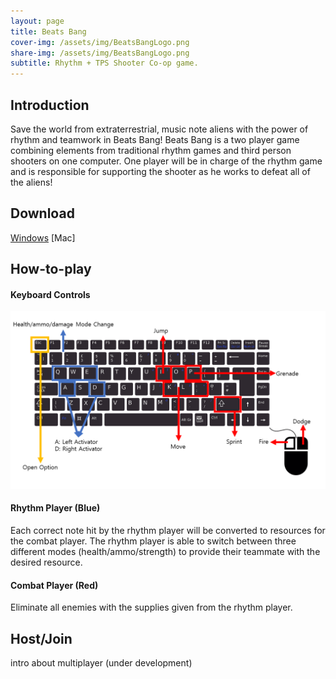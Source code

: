 ```yaml
---
layout: page
title: Beats Bang
cover-img: /assets/img/BeatsBangLogo.png
share-img: /assets/img/BeatsBangLogo.png
subtitle: Rhythm + TPS Shooter Co-op game.
---
```


## Introduction
Save the world from extraterrestrial, music note aliens with the power of rhythm and teamwork in Beats Bang! Beats Bang is a two player game combining elements from traditional rhythm games and third person shooters on one computer. One player will be in charge of the rhythm game and is responsible for supporting the shooter as he works to defeat all of the aliens! 

## Download
[Windows](https://drive.google.com/file/d/1aHPHHQnGQ-lkobXxp5XztXxD8QSbJTG9/view?usp=sharing)
[Mac]


## How-to-play

#### Keyboard Controls
![instruction](./assets/img/instruction.PNG)

#### Rhythm Player (Blue)
Each correct note hit by the rhythm player will be converted to resources for the combat player. The rhythm player is able to switch between three different modes (health/ammo/strength) to provide their teammate with the desired resource.

#### Combat Player (Red)
Eliminate all enemies with the supplies given from the rhythm player.

## Host/Join 
intro about multiplayer (under development)
